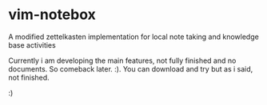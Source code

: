 # vim-notebox
A modified zettelkasten implementation for local note taking and knowledge base activities


Currently i am developing the main features, not fully finished and no documents. So comeback later. :). You can download and try but as i said, not finished.

:)


